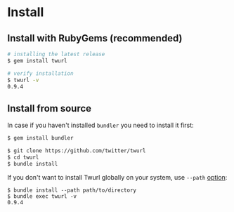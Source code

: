 # Install

## Install with RubyGems (recommended)

```sh
# installing the latest release
$ gem install twurl
```

```sh
# verify installation
$ twurl -v
0.9.4
```

## Install from source

In case if you haven't installed `bundler` you need to install it first:

```sh
$ gem install bundler
```

```sh
$ git clone https://github.com/twitter/twurl
$ cd twurl
$ bundle install
```

If you don't want to install Twurl globally on your system, use `--path` [option](https://bundler.io/v2.0/bundle_install.html):

```
$ bundle install --path path/to/directory
$ bundle exec twurl -v
0.9.4
```
